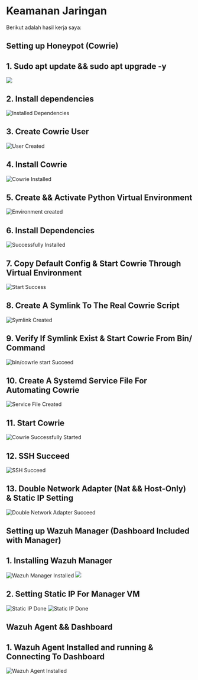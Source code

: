 # Keamanan Jaringan

Berikut adalah hasil kerja saya:

## Setting up Honeypot (Cowrie)
## 1. Sudo apt update && sudo apt upgrade -y
![](./Honeypot%20VM/step1.png)

## 2. Install dependencies
![Installed Dependencies](./Honeypot%20VM/step2.png)

## 3. Create Cowrie User
![User Created](./Honeypot%20VM/step3.png)

## 4. Install Cowrie 
![Cowrie Installed](./Honeypot%20VM/step4.png)

## 5. Create && Activate Python Virtual Environment
![Environment created](./Honeypot%20VM/step5.png)

## 6. Install Dependencies
![Successfully Installed](./Honeypot%20VM/step6.png)

## 7. Copy Default Config & Start Cowrie Through Virtual Environment
![Start Success](./Honeypot%20VM/step7.png)

## 8. Create A Symlink To The Real Cowrie Script
![Symlink Created](./Honeypot%20VM/step8.png)

## 9. Verify If Symlink Exist & Start Cowrie From Bin/ Command
![bin/cowrie start Succeed](./Honeypot%20VM/step9.png)

## 10. Create A Systemd Service File For Automating Cowrie
![Service File Created](./Honeypot%20VM/step10.png)

## 11. Start Cowrie
![Cowrie Successfully Started](./Honeypot%20VM/step11.png)

## 12. SSH Succeed
![SSH Succeed](./Honeypot%20VM/step12.jpg)

## 13. Double Network Adapter (Nat && Host-Only) & Static IP Setting
![Double Network Adapter Succeed](./Honeypot%20VM/step13.png)

## Setting up Wazuh Manager (Dashboard Included with Manager)

## 1. Installing Wazuh Manager
![Wazuh Manager Installed](./WazuhManager/WazuhManager.png)
![](./WazuhManager/WazuhManager1.png)

## 2. Setting Static IP For Manager VM
![Static IP Done](./WazuhManager/WazuhManager3(1).png)
![Static IP Done](./WazuhManager/WazuhManager3(2).png)


## Wazuh Agent && Dashboard

## 1. Wazuh Agent Installed and running & Connecting To Dashboard
![Wazuh Agent Installed](./Honeypot%20VM/WazuhAgent&Dashboard.png)
